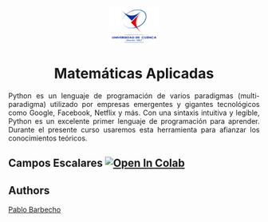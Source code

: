 <div align="center" class="row">
  <div class="column">
    <img src="images/ucuenca.png" alt="Snow" style="width:20%">
  </div>
</div>

<h1 align="center">Matemáticas Aplicadas</h1>


<p align="justify">
Python es un lenguaje de programación de varios paradigmas (multi-paradigma) utilizado por empresas emergentes y gigantes tecnológicos como Google, Facebook, Netflix y más. Con una sintaxis intuitiva y legible, Python es un excelente primer lenguaje de programación para aprender. Durante el presente curso usaremos esta herramienta para afianzar los conocimientos teóricos. 
</p>

## Campos Escalares [![Open In Colab](https://colab.research.google.com/assets/colab-badge.svg)]([https://github.com/Pbarbecho/Mates_Aplicadas_IT.git/notebooks/campos_escalares_2d.ipynb])


## Authors ##
[Pablo Barbecho](https://www.pbarbecho.com)
